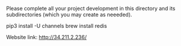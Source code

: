 Please complete all your project development in this directory and 
its subdirectories (which you may create as neeeded).

pip3 install -U channels
brew install redis

Website link: http://34.211.2.236/